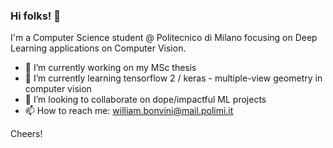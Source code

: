 ### Hi folks! 👋
I'm a Computer Science student @ Politecnico di Milano focusing on Deep Learning applications on Computer Vision. 
- 🔭 I’m currently working on my MSc thesis
- 🌱 I’m currently learning tensorflow 2 / keras - multiple-view geometry in computer vision 
- 👯 I’m looking to collaborate on dope/impactful ML projects
- 📫 How to reach me: william.bonvini@mail.polimi.it   

Cheers!

<!--
**WilliamBonvini/WilliamBonvini** is a ✨ _special_ ✨ repository because its `README.md` (this file) appears on your GitHub profile.

Here are some ideas to get you started:

- 🔭 I’m currently working on ...
- 🤔 I’m looking for help with ...
- 💬 Ask me about ...
- 📫 How to reach me: ...
- 😄 Pronouns: ...
- ⚡ Fun fact: ...
-->
